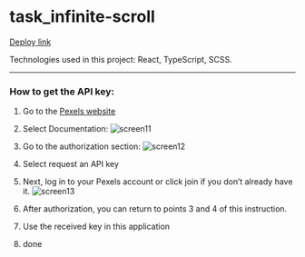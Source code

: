 <h1>task_infinite-scroll</h1>

[Deploy link](https://irinaiid.github.io/task_infinite-scroll/)

Technologies used in this project: React, TypeScript, SCSS.

***

### How to get the API key:

1. Go to the [Pexels website](https://www.pexels.com/api/)
2. Select Documentation:
![screen11](https://github.com/IrinaIID/task_infinite-scroll/assets/101494885/750c4b14-6b71-4ca3-84ea-22cb465417b1)

3. Go to the authorization section:
![screen12](https://github.com/IrinaIID/task_infinite-scroll/assets/101494885/e80d2ce5-201d-4cc5-9631-f8a9bca1e40d)

4. Select request an API key
5. Next, log in to your Pexels account or click join if you don’t already have it.
![screen13](https://github.com/IrinaIID/task_infinite-scroll/assets/101494885/0e0735c1-4044-4847-9681-9383d2073c23)

6. After authorization, you can return to points 3 and 4 of this instruction.
7. Use the received key in this application
8. done
